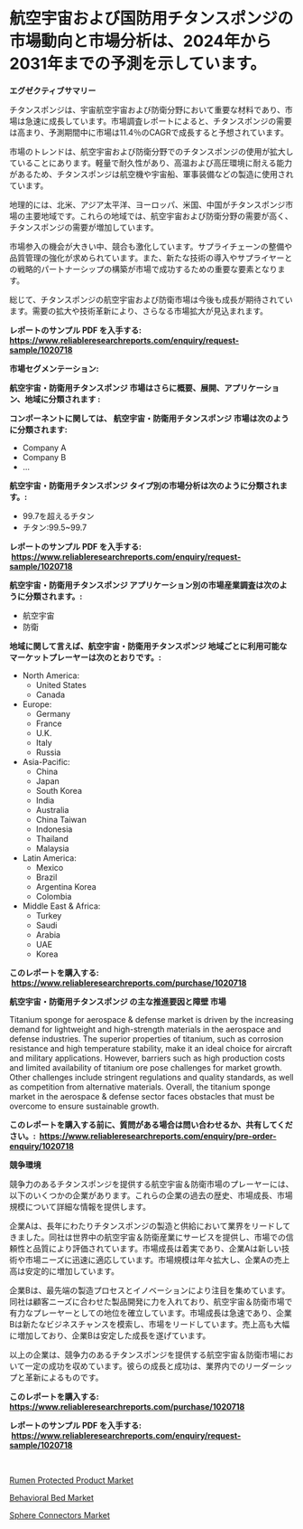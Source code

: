 <p><h1>航空宇宙および国防用チタンスポンジの市場動向と市場分析は、2024年から2031年までの予測を示しています。</h1></p><p><strong>エグゼクティブサマリー</strong></p>
<p><p>チタンスポンジは、宇宙航空宇宙および防衛分野において重要な材料であり、市場は急速に成長しています。市場調査レポートによると、チタンスポンジの需要は高まり、予測期間中に市場は11.4％のCAGRで成長すると予想されています。</p><p>市場のトレンドは、航空宇宙および防衛分野でのチタンスポンジの使用が拡大していることにあります。軽量で耐久性があり、高温および高圧環境に耐える能力があるため、チタンスポンジは航空機や宇宙船、軍事装備などの製造に使用されています。</p><p>地理的には、北米、アジア太平洋、ヨーロッパ、米国、中国がチタンスポンジ市場の主要地域です。これらの地域では、航空宇宙および防衛分野の需要が高く、チタンスポンジの需要が増加しています。</p><p>市場参入の機会が大きい中、競合も激化しています。サプライチェーンの整備や品質管理の強化が求められています。また、新たな技術の導入やサプライヤーとの戦略的パートナーシップの構築が市場で成功するための重要な要素となります。</p><p>総じて、チタンスポンジの航空宇宙および防衛市場は今後も成長が期待されています。需要の拡大や技術革新により、さらなる市場拡大が見込まれます。</p></p>
<p><strong>レポートのサンプル PDF を入手する: <a href="https://www.reliableresearchreports.com/enquiry/request-sample/1020718">https://www.reliableresearchreports.com/enquiry/request-sample/1020718</a></strong></p>
<p><strong>市場セグメンテーション:</strong></p>
<p><strong> 航空宇宙・防衛用チタンスポンジ 市場はさらに概要、展開、アプリケーション、地域に分類されます :</strong></p>
<p><strong>コンポーネントに関しては、 航空宇宙・防衛用チタンスポンジ 市場は次のように分類されます: &nbsp;</strong></p>
<p><ul><li>Company A</li><li>Company B</li><li>…</li></ul></p>
<p><strong> 航空宇宙・防衛用チタンスポンジ タイプ別の市場分析は次のように分類されます。:</strong></p>
<p><ul><li>99.7を超えるチタン</li><li>チタン:99.5~99.7</li></ul></p>
<p><strong>レポートのサンプル PDF を入手する: &nbsp;<a href="https://www.reliableresearchreports.com/enquiry/request-sample/1020718">https://www.reliableresearchreports.com/enquiry/request-sample/1020718</a></strong></p>
<p><strong> 航空宇宙・防衛用チタンスポンジ アプリケーション別の市場産業調査は次のように分類されます。:</strong></p>
<p><ul><li>航空宇宙</li><li>防衛</li></ul></p>
<p><strong>地域に関して言えば、航空宇宙・防衛用チタンスポンジ 地域ごとに利用可能なマーケットプレーヤーは次のとおりです。:</strong></p>
<p><ul>
    <li>
        North America:
        <ul>
            <li>United States</li>
            <li>Canada</li>
        </ul>
    </li>
    <li>
        Europe:
        <ul>
            <li>Germany</li>
            <li>France</li>
            <li>U.K.</li>
            <li>Italy</li>
            <li>Russia</li>
        </ul>
    </li>
    <li>
        Asia-Pacific:
        <ul>
            <li>China</li>
            <li>Japan</li>
            <li>South Korea</li>
            <li>India</li>
            <li>Australia</li>
            <li>China Taiwan</li>
            <li>Indonesia</li>
            <li>Thailand</li>
            <li>Malaysia</li>
        </ul>
    </li>
    <li>
        Latin America:
        <ul>
            <li>Mexico</li>
            <li>Brazil</li>
            <li>Argentina Korea</li>
            <li>Colombia</li>
        </ul>
    </li>
    <li>
        Middle East & Africa:
        <ul>
            <li>Turkey</li>
            <li>Saudi</li>
            <li>Arabia</li>
            <li>UAE</li>
            <li>Korea</li>
        </ul>
    </li>
    </ul></p>
<p><strong>このレポートを購入する: &nbsp;<a href="https://www.reliableresearchreports.com/purchase/1020718">https://www.reliableresearchreports.com/purchase/1020718</a></strong></p>
<p><strong>航空宇宙・防衛用チタンスポンジ の主な推進要因と障壁 市場</strong></p>
<p><p>Titanium sponge for aerospace & defense market is driven by the increasing demand for lightweight and high-strength materials in the aerospace and defense industries. The superior properties of titanium, such as corrosion resistance and high temperature stability, make it an ideal choice for aircraft and military applications. However, barriers such as high production costs and limited availability of titanium ore pose challenges for market growth. Other challenges include stringent regulations and quality standards, as well as competition from alternative materials. Overall, the titanium sponge market in the aerospace & defense sector faces obstacles that must be overcome to ensure sustainable growth.</p></p>
<p><strong>このレポートを購入する前に、質問がある場合は問い合わせるか、共有してください。:&nbsp; <a href="https://www.reliableresearchreports.com/enquiry/pre-order-enquiry/1020718">https://www.reliableresearchreports.com/enquiry/pre-order-enquiry/1020718</a></strong></p>
<p><strong>競争環境</strong></p>
<p><p>競争力のあるチタンスポンジを提供する航空宇宙＆防衛市場のプレーヤーには、以下のいくつかの企業があります。これらの企業の過去の歴史、市場成長、市場規模について詳細な情報を提供します。</p><p>企業Aは、長年にわたりチタンスポンジの製造と供給において業界をリードしてきました。同社は世界中の航空宇宙＆防衛産業にサービスを提供し、市場での信頼性と品質により評価されています。市場成長は着実であり、企業Aは新しい技術や市場ニーズに迅速に適応しています。市場規模は年々拡大し、企業Aの売上高は安定的に増加しています。</p><p>企業Bは、最先端の製造プロセスとイノベーションにより注目を集めています。同社は顧客ニーズに合わせた製品開発に力を入れており、航空宇宙＆防衛市場で有力なプレーヤーとしての地位を確立しています。市場成長は急速であり、企業Bは新たなビジネスチャンスを模索し、市場をリードしています。売上高も大幅に増加しており、企業Bは安定した成長を遂げています。</p><p>以上の企業は、競争力のあるチタンスポンジを提供する航空宇宙＆防衛市場において一定の成功を収めています。彼らの成長と成功は、業界内でのリーダーシップと革新によるものです。</p></p>
<p><strong>このレポートを購入する: &nbsp; <a href="https://www.reliableresearchreports.com/purchase/1020718">https://www.reliableresearchreports.com/purchase/1020718</a></strong></p>
<p><strong>レポートのサンプル PDF を入手する: &nbsp;<a href="https://www.reliableresearchreports.com/enquiry/request-sample/1020718">https://www.reliableresearchreports.com/enquiry/request-sample/1020718</a></strong><strong></strong></p>
<p>&nbsp;</p>
<p><p><a href="https://view.publitas.com/reportprime-1/rumen-protected-product-market-size-evaluating-its-market-trends-growth-and-projections-2023-2030/">Rumen Protected Product Market</a></p><p><a href="https://view.publitas.com/reportprime-1/behavioral-bed-market-size-market-trends-and-growth-outlook-forecasted-for-period-from-2023-to-2030/">Behavioral Bed Market</a></p><p><a href="https://view.publitas.com/reportprime-1/sphere-connectors-market-size-evaluating-its-market-trends-growth-and-projections-2023-2030/">Sphere Connectors Market</a></p></p>